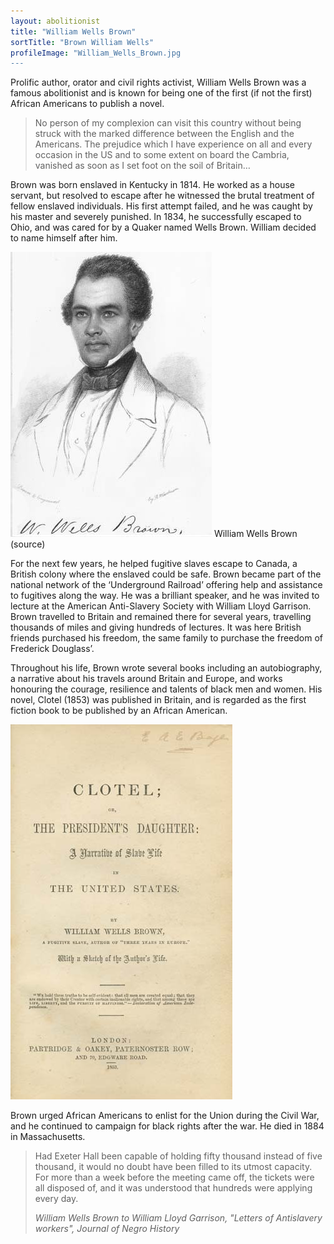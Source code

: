 ```yaml
---
layout: abolitionist
title: "William Wells Brown"
sortTitle: "Brown William Wells"
profileImage: "William_Wells_Brown.jpg
---
```


Prolific author, orator and civil rights activist, William Wells Brown was a famous abolitionist and is known for being one of the first (if not the first) African Americans to publish a novel.

>No person of my complexion can visit this country without being struck with the marked difference between the English and the Americans. The prejudice which I have experience on all and every occasion in the US and to some extent on board the Cambria, vanished as soon as I set foot on the soil of Britain…
> <footer><cite></cite></footer>

Brown was born enslaved in Kentucky in 1814. He worked as a house servant, but resolved to escape after he witnessed the brutal treatment of fellow enslaved individuals. His first attempt failed, and he was caught by his master and severely punished. In 1834, he successfully escaped to Ohio, and was cared for by a Quaker named Wells Brown. William decided to name himself after him.

![Picture of William Wells Brown](/img/William_Wells_Brown.jpg)
<span class="caption text-muted">William Wells Brown (source)</span>

For the next few years, he helped fugitive slaves escape to Canada, a British colony where the enslaved could be safe. Brown became part of the national network of the ‘Underground Railroad’ offering help and assistance to fugitives along the way. He was a brilliant speaker, and he was invited to lecture at the American Anti-Slavery Society with William Lloyd Garrison. Brown travelled to Britain and remained there for several years, travelling thousands of miles and giving hundreds of lectures. It was here British friends purchased his freedom, the same family to purchase the freedom of Frederick Douglass’.

Throughout his life, Brown wrote several books including an autobiography, a narrative about his travels around Britain and Europe, and works honouring the courage, resilience and talents of black men and women. His novel, Clotel (1853) was published in Britain, and is regarded as the first fiction book to be published by an African American.

![Picture of William Wells Brown](/img/Brown_Clotel_1853.jpg)

Brown urged African Americans to enlist for the Union during the Civil War, and he continued to campaign for black rights after the war. He died in 1884 in Massachusetts.

>Had Exeter Hall been capable of holding fifty thousand instead of five thousand, it would no doubt have been filled to its utmost capacity. For more than a week before the meeting came off, the tickets were all disposed of, and it was understood that hundreds were applying every day.
><footer><cite>William Wells Brown to William Lloyd Garrison, "Letters of Antislavery workers", Journal of Negro History</cite></footer>
